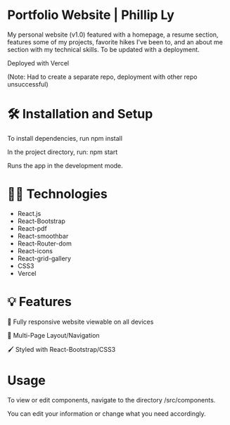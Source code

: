 # Portfolio Website | Phillip Ly
My personal website (v1.0) featured with a homepage, a resume section, features some of my projects, favorite hikes I've been to, and an about me section with my technical skills. To be updated with a deployment.

Deployed with Vercel

(Note: Had to create a separate repo, deployment with other repo unsuccessful)

# 🛠 Installation and Setup 
To install dependencies, run npm install

In the project directory, run: npm start

Runs the app in the development mode.


# 👨‍💻 Technologies
* React.js
* React-Bootstrap
* React-pdf
* React-smoothbar
* React-Router-dom
* React-icons
* React-grid-gallery
* CSS3
* Vercel

# 💡 Features
📱 Fully responsive website viewable on all devices

📖 Multi-Page Layout/Navigation

🖌️ Styled with React-Bootstrap/CSS3


# Usage
To view or edit components, navigate to the directory /src/components. 

You can edit your information or change what you need accordingly.
